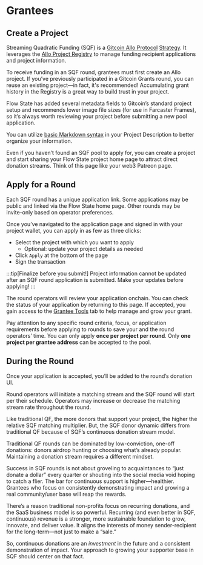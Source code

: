 # Grantees

## Create a Project

Streaming Quadratic Funding (SQF) is a [Gitcoin Allo Protocol](https://allo.gitcoin.co/) [Strategy](https://docs.allo.gitcoin.co/strategies). It leverages the [Allo Project Registry](https://docs.allo.gitcoin.co/registry) to manage funding recipient applications and project information.

To receive funding in an SQF round, grantees must first create an Allo project. If you’ve previously participated in a Gitcoin Grants round, you can reuse an existing project—in fact, it's recommended! Accumulating grant history in the Registry is a great way to build trust in your project. 

Flow State has added several metadata fields to Gitcoin’s standard project setup and recommends lower image file sizes (for use in Farcaster Frames), so it’s always worth reviewing your project before submitting a new pool application.

You can utilize [basic Markdown syntax](https://www.notion.so/Project-Markdown-d2b0e11a42a34564993a57a73c50eff6?pvs=21) in your Project Description to better organize your information.

Even if you haven’t found an SQF pool to apply for, you can create a project and start sharing your Flow State project home page to attract direct donation streams. Think of this page like your web3 Patreon page.

## Apply for a Round

Each SQF round has a unique application link. Some applications may be public and linked via the Flow State home page. Other rounds may be invite-only based on operator preferences.

Once you’ve navigated to the application page and signed in with your project wallet, you can apply in as few as three clicks:

- Select the project with which you want to apply
    - Optional: update your project details as needed
- Click `Apply` at the bottom of the page
- Sign the transaction

:::tip[Finalize before you submit!]
Project information cannot be updated after an SQF round application is submitted. Make your updates before applying!
:::

The round operators will review your application onchain. You can check the status of your application by returning to this page. If accepted, you gain access to the [Grantee Tools](https://www.notion.so/Grantee-Tools-21814344e8c345738c741350f9ad9a93?pvs=21) tab to help manage and grow your grant.

Pay attention to any specific round criteria, focus, or application requirements before applying to rounds to save your and the round operators’ time. You can only apply **once per project per round**. Only **one project per grantee address** can be accepted to the pool.

## During the Round

Once your application is accepted, you’ll be added to the round’s donation UI. 

Round operators will initiate a matching stream and the SQF round will start per their schedule. Operators may increase or decrease the matching stream rate throughout the round. 

Like traditional QF, the more donors that support your project, the higher the relative SQF matching multiplier. But, the SQF donor dynamic differs from traditional QF because of SQF’s continuous donation stream model. 

Traditional QF rounds can be dominated by low-conviction, one-off donations: donors airdrop hunting or choosing what’s already popular. Maintaining a donation stream requires a different mindset. 

Success in SQF rounds is not about groveling to acquaintances to “just donate a dollar” every quarter or shouting into the social media void hoping to catch a flier. The bar for continuous support is higher—healthier. Grantees who focus on consistently demonstrating impact and growing a real community/user base will reap the rewards. 

There’s a reason traditional non-profits focus on recurring donations, and the SaaS business model is so powerful. Recurring (and even better in SQF, continuous) revenue is a stronger, more sustainable foundation to grow, innovate, and deliver value. It aligns the interests of money sender-recipient for the long-term—not just to make a “sale.”

So, continuous donations are an *investment* in the future and a consistent demonstration of impact. Your approach to growing your supporter base in SQF should center on that fact.